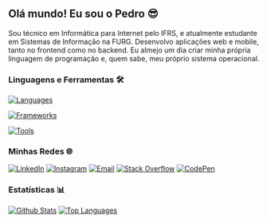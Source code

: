 ## Olá mundo! Eu sou o Pedro 😎

Sou técnico em Informática para Internet pelo IFRS, e atualmente estudante em Sistemas de Informação na FURG. Desenvolvo aplicações web e mobile, tanto no frontend como no backend. Eu almejo um dia criar minha própria linguagem de programação e, quem sabe, meu próprio sistema operacional.

### Linguagens e Ferramentas 🛠️

[![Languages](https://skillicons.dev/icons?i=html,css,js,ts,py,php,sqlite,c)](https://skillicons.dev)

[![Frameworks](https://skillicons.dev/icons?i=react,tailwind,flask,jquery,nodejs,laravel)](https://skillicons.dev)

[![Tools](https://skillicons.dev/icons?i=git,github,vscode)](https://skillicons.dev)

### Minhas Redes 🌐

[![LinkedIn](https://img.shields.io/badge/linkedin-0A66C2?style=for-the-badge&logo=linkedin&logoColor=white)](https://www.linkedin.com/in/pedrogmachado/)
[![Instagram](https://img.shields.io/badge/instagram-E4405F?style=for-the-badge&logo=instagram&logoColor=white)](https://www.instagram.com/pedrogmchd/)
[![Email](https://img.shields.io/badge/email-EA4335?style=for-the-badge&logo=gmail&logoColor=white)](mailto:pedro.garcia.machado@outlook.com)
[![Stack Overflow](https://img.shields.io/badge/stack%20overflow-F58025?style=for-the-badge&logo=stack%20overflow&logoColor=white)](https://stackoverflow.com/users/19809517/pedromchd)
[![CodePen](https://img.shields.io/badge/codepen-000000?style=for-the-badge&logo=codepen&logoColor=white)](https://codepen.io/pedromchd)

### Estatísticas 📊

[![Github Stats](https://github-readme-stats.vercel.app/api?username=pedromchd&theme=transparent&show_icons=true&rank_icon=github&number_format=long&custom_title=Github%20Stats&line_height=24&include_all_commits=true)](https://github.com/anuraghazra/github-readme-stats)
[![Top Languages](https://github-readme-stats.vercel.app/api/top-langs/?username=pedromchd&theme=transparent&layout=compact&langs_count=8&custom_title=Top%20Languages&size_weight=0.5&count_weight=0.5&hide=scss,blade,handlebars,hack&exclude_repo=bicyclus-serious-game,ptd-back-end)](https://github.com/anuraghazra/github-readme-stats)
